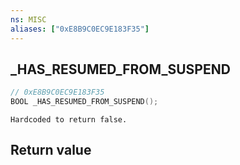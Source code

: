 ```yaml
---
ns: MISC
aliases: ["0xE8B9C0EC9E183F35"]
---
```

## _HAS_RESUMED_FROM_SUSPEND

```c
// 0xE8B9C0EC9E183F35
BOOL _HAS_RESUMED_FROM_SUSPEND();
```

```
Hardcoded to return false.
```

## Return value
